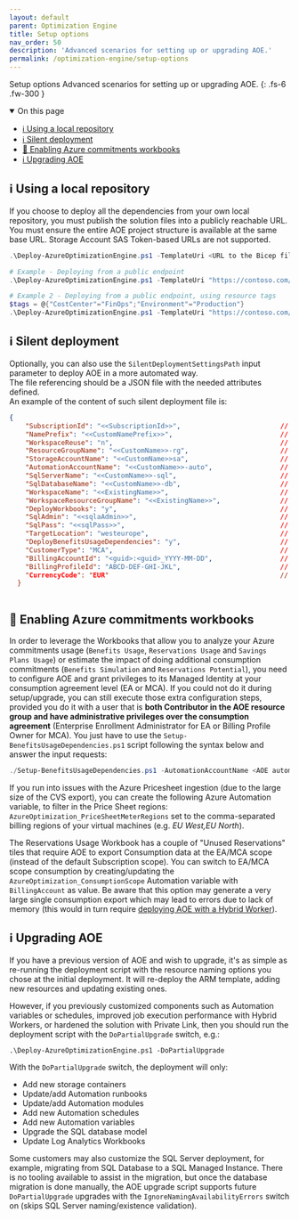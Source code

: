 ```yaml
---
layout: default
parent: Optimization Engine
title: Setup options
nav_order: 50
description: 'Advanced scenarios for setting up or upgrading AOE.'
permalink: /optimization-engine/setup-options
---
```


<span class="fs-9 d-block mb-4">Setup options</span>
Advanced scenarios for setting up or upgrading AOE.
{: .fs-6 .fw-300 }

<details open markdown="1">
   <summary class="fs-2 text-uppercase">On this page</summary>

- [ℹ️ Using a local repository](#ℹ️-using-a-local-repository)
- [ℹ️ Silent deployment](#ℹ️-silent-deployment)
- [🤝 Enabling Azure commitments workbooks](#ℹ️-enabling-azure-commitments-workbooks)
- [ℹ️ Upgrading AOE](#ℹ️-upgrading-aoe)

</details>

## ℹ️ Using a local repository

If you choose to deploy all the dependencies from your own local repository, you must publish the solution files into a publicly reachable URL. You must ensure the entire AOE project structure is available at the same base URL. Storage Account SAS Token-based URLs are not supported.

```powershell
.\Deploy-AzureOptimizationEngine.ps1 -TemplateUri <URL to the Bicep file (e.g., https://contoso.com/azuredeploy.bicep)> [-AzureEnvironment <AzureUSGovernment|AzureGermanCloud|AzureCloud>]

# Example - Deploying from a public endpoint
.\Deploy-AzureOptimizationEngine.ps1 -TemplateUri "https://contoso.com/azuredeploy.bicep"

# Example 2 - Deploying from a public endpoint, using resource tags
$tags = @{"CostCenter"="FinOps";"Environment"="Production"}
.\Deploy-AzureOptimizationEngine.ps1 -TemplateUri "https://contoso.com/azuredeploy.bicep" -ResourceTags $tags
```

## ℹ️ Silent deployment

Optionally, you can also use the `SilentDeploymentSettingsPath` input parameter to deploy AOE in a more automated way.  
The file referencing should be a JSON file with the needed attributes defined.  
An example of the content of such silent deployment file is:

```json
{
    "SubscriptionId": "<<SubscriptionId>>",                         // mandatory, subscription where AOE needs to be deployed
    "NamePrefix": "<<CustomNamePrefix>>",                           // mandatory, prefix for all resources. Fill in 'EmptyNamePrefix' to specify the resource names
    "WorkspaceReuse": "n",                                          // mandatory, y/n, y = reuse existing workspace, n = create new workspace
    "ResourceGroupName": "<<CustomName>>-rg",                       // mandatory if NamePrefix is set to 'EmptyNamePrefix', otherwise optional
    "StorageAccountName": "<<CustomName>>sa",                       // mandatory if NamePrefix is set to 'EmptyNamePrefix', otherwise optional
    "AutomationAccountName": "<<CustomName>>-auto",                 // mandatory if NamePrefix is set to 'EmptyNamePrefix', otherwise optional
    "SqlServerName": "<<CustomName>>-sql",                          // mandatory if NamePrefix is set to 'EmptyNamePrefix', otherwise optional
    "SqlDatabaseName": "<<CustomName>>-db",                         // mandatory if NamePrefix is set to 'EmptyNamePrefix', otherwise optional
    "WorkspaceName": "<<ExistingName>>",                            // mandatory if workspaceReuse is set to 'n', otherwise optional
    "WorkspaceResourceGroupName": "<<ExistingName>>",               // mandatory if workspaceReuse is set to 'n', otherwise optional
    "DeployWorkbooks": "y",                                         // mandatory, y/n, y = deploy the workbooks, n = don't deploy the workbooks
    "SqlAdmin": "<<sqlaAdmin>>",                                    // mandatory
    "SqlPass": "<<sqlPass>>",                                       // mandatory
    "TargetLocation": "westeurope",                                 // mandatory
    "DeployBenefitsUsageDependencies": "y",                         // mandatory, y/n, deploy the dependencies for the Azure Benefits usage workbooks (EA/MCA customers only + agreement administrator role required
    "CustomerType": "MCA",                                          // mandatory if DeployBenefitsUsageDependencies is set to 'y', MCA/EA
    "BillingAccountId": "<guid>:<guid>_YYYY-MM-DD",                 // mandatory if DeployBenefitsUsageDependencies is set to 'y', MCA or EA Billing Account ID
    "BillingProfileId": "ABCD-DEF-GHI-JKL",                         // mandatory if CustomerType is set to 'MCA", otherwise optional
    "CurrencyCode": "EUR"                                           // mandatory if DeployBenefitsUsageDependencies is set to 'y', EUR/USD/...
  }
  
```

## 🤝 Enabling Azure commitments workbooks

In order to leverage the Workbooks that allow you to analyze your Azure commitments usage (`Benefits Usage`, `Reservations Usage` and `Savings Plans Usage`) or estimate the impact of doing additional consumption commitments (`Benefits Simulation` and `Reservations Potential`), you need to configure AOE and grant privileges to its Managed Identity at your consumption agreement level (EA or MCA). If you could not do it during setup/upgrade, you can still execute those extra configuration steps, provided you do it with a user that is **both Contributor in the AOE resource group and have administrative privileges over the consumption agreement** (Enterprise Enrollment Administrator for EA or Billing Profile Owner for MCA). You just have to use the `Setup-BenefitsUsageDependencies.ps1` script following the syntax below and answer the input requests:

```powershell
./Setup-BenefitsUsageDependencies.ps1 -AutomationAccountName <AOE automation account> -ResourceGroupName <AOE resource group> [-AzureEnvironment <AzureUSGovernment|AzureGermanCloud|AzureCloud>]
```

If you run into issues with the Azure Pricesheet ingestion (due to the large size of the CVS export), you can create the following Azure Automation variable, to filter in the Price Sheet regions: `AzureOptimization_PriceSheetMeterRegions` set to the comma-separated billing regions of your virtual machines (e.g. *EU West,EU North*).

The Reservations Usage Workbook has a couple of "Unused Reservations" tiles that require AOE to export Consumption data at the EA/MCA scope (instead of the default Subscription scope). You can switch to EA/MCA scope consumption by creating/updating the `AzureOptimization_ConsumptionScope` Automation variable with `BillingAccount` as value. Be aware that this option may generate a very large single consumption export which may lead to errors due to lack of memory (this would in turn require [deploying AOE with a Hybrid Worker](#changing-the-runbooks-execution-context-to-hybrid-worker)).

## ℹ️ Upgrading AOE

If you have a previous version of AOE and wish to upgrade, it's as simple as re-running the deployment script with the resource naming options you chose at the initial deployment. It will re-deploy the ARM template, adding new resources and updating existing ones.

However, if you previously customized components such as Automation variables or schedules, improved job execution performance with Hybrid Workers, or hardened the solution with Private Link, then you should run the deployment script with the `DoPartialUpgrade` switch, e.g.:

`.\Deploy-AzureOptimizationEngine.ps1 -DoPartialUpgrade`

With the `DoPartialUpgrade` switch, the deployment will only:

* Add new storage containers
* Update/add Automation runbooks
* Update/add Automation modules
* Add new Automation schedules
* Add new Automation variables
* Upgrade the SQL database model
* Update Log Analytics Workbooks

Some customers may also customize the SQL Server deployment, for example, migrating from SQL Database to a SQL Managed Instance. There is no tooling available to assist in the migration, but once the database migration is done manually, the AOE upgrade script supports future `DoPartialUpgrade` upgrades with the `IgnoreNamingAvailabilityErrors` switch on (skips SQL Server naming/existence validation).
